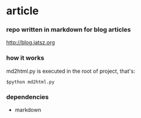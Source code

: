 article
=======

### repo written in markdown for blog articles

http://blog.jatsz.org


### how it works

md2html.py is executed in the root of project, that's:

`$python md2html.py`

### dependencies

* markdown

